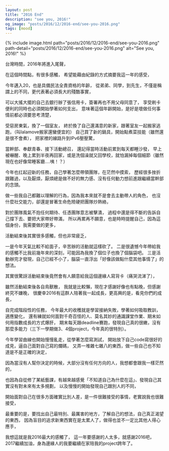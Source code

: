 ```yaml
---
layout: post
title: "2016 End"
description: "see you, 2016!"
og_image: "posts/2016/12/2016-end/see-you-2016.png"
tags: [mood]
---
```


{% include image.html path="posts/2016/12/2016-end/see-you-2016.png" path-detail="posts/2016/12/2016-end/see-you-2016.png" alt="See you, 2016!" %}

台灣時間，2016年將進入尾聲，

在這個時間點，有很多感觸，
希望能藉由紀錄的方式摘要我這一年的感受，

今年邁入20，也是具備民法全責資格的年齡，
從弟弟、同學，到先生，不僅是稱謂上的不同，更代表著必須長大的殘酷事實，

可以大搖大擺的自己去銀行辦了張信用卡，簽署再也不用父母同意了，
享受刷卡便利的同時也必須開始學著如何支出，
意味著這個年齡開始，是好是壞做任何事情前都必須要思考清楚，

受惡房東氣，換了一個室友，
終於換了自己還滿意的新家，跟著室友一起搬家逃跑，（叫lalamove搬家還蠻便宜的）
自己買了新的鍋具，開始點煮菜技能（雖然還是很不會煮），
把家裡的線路升到IPv6壓壓驚，

當幹部、奉獻青春、接下活動總召，
還記得當時活動前累到每天都睡沙發，
早上被嚇醒、晚上累到半夜再回家，或是洗個澡就又回學校，就怕漏掉每個細節（雖然現在也好像常睡客廳....咦！？）

今年也扛起迎新的任務，自己學著怎麼帶領團隊，在茫然中摸索，
歷經很多挫折跟難過，以及厭煩，厭煩總是做不好的無力感、沒有任何動力想前進跟繼續當幹部的念頭。

做一些我自己都難以理解的行為，因為我本來就不是會去主動帶人的角色，
也沒什麼社交能力，卻還是冒著生命危險硬把團隊炒熱絡，

對於團隊風氣不抱任何期待、任憑團隊意志被擊潰，
過程中還是得不斷的告訴自己撐下去、要把大家帶好帶滿，
所以再累再不願意，也是時時提醒自己，因為這個身份，我需要做的更多，

活動結束後其實很多感觸，但也非常疲乏，

一是今年天氣比較不給面子，辛苦辦的活動就這樣砍了。
二是很遺憾今年帶給我的感觸不比我前幾年來的深刻，可能因為我換了個位子也換了個腦袋吧。
三是活動辦完才發現，自己已經不小了，腦袋一直浮出「好像該做點什麼其他事情了」的想法。

其實很驚訝活動結束後竟然會有人願意給我這個邊緣人寫背卡（痛哭流涕了），

雖然活動結束後各自鳥獸散，
我就是比較懶，現在才感謝好像也有點晚，但感謝終究不嫌晚，
很慶幸2016有這群人陪著我一起成長，更高興的是，看見你們的成長，

自完成階段性的任務，
今年最大的收穫就是學習接納失敗，學著如何吸取教訓，適應變化，
還有練就如何面對千奇百怪的人、莫名其妙的通識課堂作業、期末如何用指數成長的方式爆肝，
期末每天跟deadline賽跑，發現自己真的很嫩，沒有那麼多能力（三下一學期做3、4個project，今年真的很特別）。

今年學習曲線也開始慢慢亂走，從學著怎麼寫測試，
開始放下自己code寫很好的成見，逼自己面對自己寫的爛碼，
又弄一堆雜七雜八的東西，做一些自己也不知道是不是正確的決定，

因為當沒有人幫你決定的時候，大部分沒有任何方向的人，我想都會跟我一樣茫然的，

也因為自從修了某紙藝課，有越來越感覺「不知道自己為什麼在這」、發現自己其實沒有對未來有太多規劃，
以及慢慢的開始發現自己跟別人的不同，

開始面對自己在很多方面確實比別人差，是一件很難接受的事情，老實說我也很難接受，

最重要的是，要找出自己最特別、最厲害的地方，了解自己的想法，自己真正渴望的東西，
因為盲目的追求新東西實在是太累人了，做得也並不一定比其他人得心應手，

我想這就是我2016最大的感觸了，
這一年要感謝的人太多，就感謝2016吧，
2017繼續加油，身為邊緣人的我要繼續在家陪我的project跨年了。

